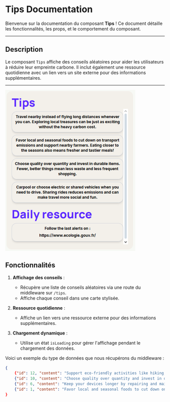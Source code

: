 # Tips Documentation

Bienvenue sur la documentation du composant **Tips** ! Ce document détaille les fonctionnalités, les props, et le comportement du composant.

---

## Description

Le composant `Tips` affiche des conseils aléatoires pour aider les utilisateurs à réduire leur empreinte carbone. Il inclut également une ressource quotidienne avec un lien vers un site externe pour des informations supplémentaires.

---
![Texte alternatif](/documentation/images/tips.png)

## Fonctionnalités

1. **Affichage des conseils** :
   - Récupère une liste de conseils aléatoires via une route du middleware sur `/tips`.
   - Affiche chaque conseil dans une carte stylisée.

2. **Ressource quotidienne** :
   - Affiche un lien vers une ressource externe pour des informations supplémentaires.

3. **Chargement dynamique** :
   - Utilise un état `isLoading` pour gérer l'affichage pendant le chargement des données.

Voici un exemple du type de données que nous récupérons du middleware : 
```json
{
    {"id": 12, "content": "Support eco-friendly activities like hiking, bikin…t with the environment you're helping to protect.", "categoryMinScore": 0}
    {"id": 10, "content": "Choose quality over quantity and invest in durable…hings mean less waste and less frequent shopping.", "categoryMinScore": 0}
    {"id": 6, "content": "Keep your devices longer by repairing and maintain…rom the landfill avoids tons of hidden emissions.", "categoryMinScore": 0}
    {"id": 1, "content": "Favor local and seasonal foods to cut down on tran…the seasons also means fresher and tastier meals!", "categoryMinScore": 0}
}
```